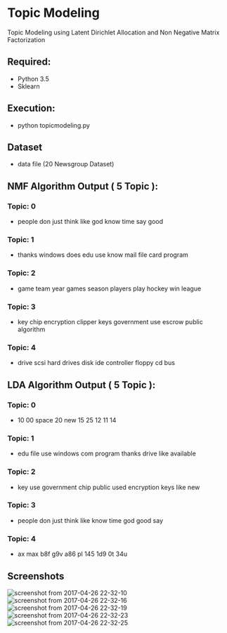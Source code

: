 # Topic Modeling
Topic Modeling using Latent Dirichlet Allocation and Non Negative Matrix Factorization

## Required:
* Python 3.5
* Sklearn

## Execution:
* python topicmodeling.py


## Dataset
* data file (20 Newsgroup Dataset)

## NMF Algorithm Output ( 5 Topic ):

### Topic: 0
* people don just think like god know time say good

### Topic: 1
* thanks windows does edu use know mail file card program

### Topic: 2
* game team year games season players play hockey win league

### Topic: 3
* key chip encryption clipper keys government use escrow public algorithm

### Topic: 4
* drive scsi hard drives disk ide controller floppy cd bus

## LDA Algorithm Output ( 5 Topic ):

### Topic: 0
* 10 00 space 20 new 15 25 12 11 14

### Topic: 1
* edu file use windows com program thanks drive like available

### Topic: 2
* key use government chip public used encryption keys like new

### Topic: 3
* people don just think like know time god good say

### Topic: 4
* ax max b8f g9v a86 pl 145 1d9 0t 34u

## Screenshots

![screenshot from 2017-04-26 22-32-10](https://cloud.githubusercontent.com/assets/15223639/25466952/2c76f9ce-2ad1-11e7-9df6-a779a61e9ff6.png)
![screenshot from 2017-04-26 22-32-16](https://cloud.githubusercontent.com/assets/15223639/25466973/4408be6a-2ad1-11e7-84de-ea9b337e601b.png)
![screenshot from 2017-04-26 22-32-19](https://cloud.githubusercontent.com/assets/15223639/25466985/52860006-2ad1-11e7-8ecc-52d2df1683e0.png)
![screenshot from 2017-04-26 22-32-23](https://cloud.githubusercontent.com/assets/15223639/25466988/5b25acfc-2ad1-11e7-811e-94d72d678e3f.png)
![screenshot from 2017-04-26 22-32-25](https://cloud.githubusercontent.com/assets/15223639/25467000/635ae036-2ad1-11e7-9f47-58472a5a0658.png)

